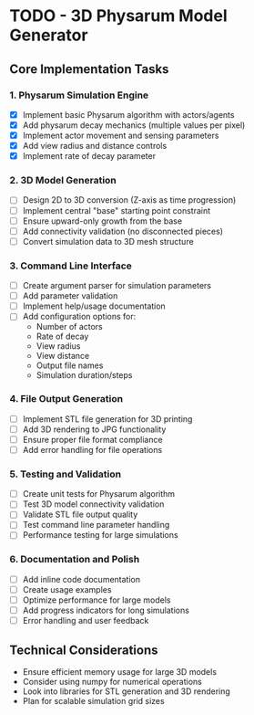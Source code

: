 # TODO - 3D Physarum Model Generator

## Core Implementation Tasks

### 1. Physarum Simulation Engine
- [x] Implement basic Physarum algorithm with actors/agents
- [x] Add physarum decay mechanics (multiple values per pixel)
- [x] Implement actor movement and sensing parameters
- [x] Add view radius and distance controls
- [x] Implement rate of decay parameter

### 2. 3D Model Generation
- [ ] Design 2D to 3D conversion (Z-axis as time progression)
- [ ] Implement central "base" starting point constraint
- [ ] Ensure upward-only growth from the base
- [ ] Add connectivity validation (no disconnected pieces)
- [ ] Convert simulation data to 3D mesh structure

### 3. Command Line Interface
- [ ] Create argument parser for simulation parameters
- [ ] Add parameter validation
- [ ] Implement help/usage documentation
- [ ] Add configuration options for:
  - Number of actors
  - Rate of decay
  - View radius
  - View distance
  - Output file names
  - Simulation duration/steps

### 4. File Output Generation
- [ ] Implement STL file generation for 3D printing
- [ ] Add 3D rendering to JPG functionality
- [ ] Ensure proper file format compliance
- [ ] Add error handling for file operations

### 5. Testing and Validation
- [ ] Create unit tests for Physarum algorithm
- [ ] Test 3D model connectivity validation
- [ ] Validate STL file output quality
- [ ] Test command line parameter handling
- [ ] Performance testing for large simulations

### 6. Documentation and Polish
- [ ] Add inline code documentation
- [ ] Create usage examples
- [ ] Optimize performance for large models
- [ ] Add progress indicators for long simulations
- [ ] Error handling and user feedback

## Technical Considerations
- Ensure efficient memory usage for large 3D models
- Consider using numpy for numerical operations
- Look into libraries for STL generation and 3D rendering
- Plan for scalable simulation grid sizes
